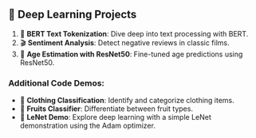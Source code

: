 ## 🤖 **Deep Learning Projects**

1. 📜 **BERT Text Tokenization**: Dive deep into text processing with BERT.
2. 🎬 **Sentiment Analysis**: Detect negative reviews in classic films.
3. 🧑 **Age Estimation with ResNet50**: Fine-tuned age predictions using ResNet50.

### **Additional Code Demos**:
- 👚 **Clothing Classification**: Identify and categorize clothing items.
- 🍎 **Fruits Classifier**: Differentiate between fruit types.
- 🧠 **LeNet Demo**: Explore deep learning with a simple LeNet demonstration using the Adam optimizer.
